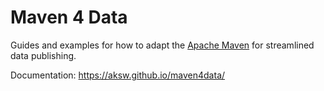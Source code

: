 # Maven 4 Data

Guides and examples for how to adapt the [Apache Maven](https://maven.apache.org/) for streamlined data publishing.


Documentation: https://aksw.github.io/maven4data/

